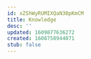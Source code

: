 ```yaml
---
id: xZShWyRUMIXQaN30pKmCM
title: Knowledge
desc: ''
updated: 1609877636272
created: 1608758944071
stub: false
---
```



